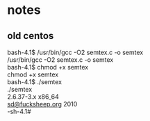 # notes

## old centos
bash-4.1$ /usr/bin/gcc -O2 semtex.c -o semtex  
/usr/bin/gcc -O2 semtex.c -o semtex  
bash-4.1$ chmod +x semtex  
chmod +x semtex  
bash-4.1$ ./semtex  
./semtex  
2.6.37-3.x x86_64  
sd@fucksheep.org 2010  
-sh-4.1#  
